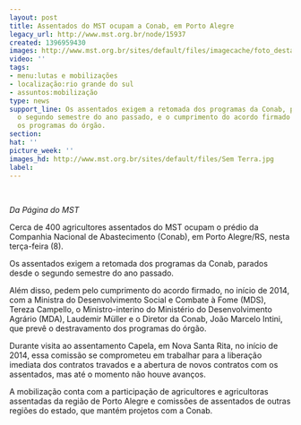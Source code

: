 ```yaml
---
layout: post
title: Assentados do MST ocupam a Conab, em Porto Alegre
legacy_url: http://www.mst.org.br/node/15937
created: 1396959430
images: http://www.mst.org.br/sites/default/files/imagecache/foto_destaque/Sem Terra.jpg
video: ''
tags:
- menu:lutas e mobilizações
- localização:rio grande do sul
- assuntos:mobilização
type: news
support_line: Os assentados exigem a retomada dos programas da Conab, parados desde
  o segundo semestre do ano passado, e o cumprimento do acordo firmado para destravar
  os programas do órgão.
section: 
hat: ''
picture_week: ''
images_hd: http://www.mst.org.br/sites/default/files/Sem Terra.jpg
label: 
---
```

<p class="MsoNormal">&nbsp;</p><p class="MsoNormal"><em>Da Página do MST<br></em></p><p class="MsoNormal">Cerca de 400 agricultores assentados do MST ocupam o prédio da Companhia Nacional de Abastecimento (Conab), em Porto Alegre/RS, nesta terça-feira (8).</p><p class="MsoNormal">Os assentados exigem a retomada dos programas da Conab, parados desde o segundo semestre do ano passado.</p><p class="MsoNormal">Além disso, pedem pelo cumprimento do acordo firmado, no início de 2014, com a Ministra do Desenvolvimento Social e Combate à Fome (MDS), Tereza Campello, o Ministro-interino do Ministério do Desenvolvimento Agrário (MDA), Laudemir Müller e o Diretor da Conab, João Marcelo Intini, que prevê o destravamento dos programas do órgão.</p><p class="MsoNormal">Durante visita ao assentamento Capela, em Nova Santa Rita, no início de 2014, essa comissão se comprometeu em trabalhar para a liberação imediata dos contratos travados e a abertura de novos contratos com os assentados, mas até o momento não houve avanços.</p><p class="MsoNormal">A mobilização conta com a participação de agricultores e agricultoras assentadas da região de Porto Alegre e comissões de assentados de outras regiões do estado, que mantém projetos com a Conab.</p><p class="MsoNormal">&nbsp;</p><p class="MsoNormal">&nbsp;</p>
